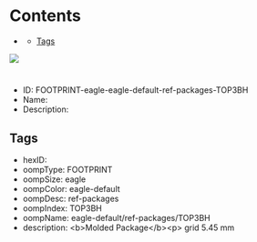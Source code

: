 



Contents
========

* [](#)
	* [Tags](#tags)
  
![][im]
# 

- ID: FOOTPRINT-eagle-eagle-default-ref-packages-TOP3BH
- Name: 
- Description: 

## Tags

- hexID: 
- oompType: FOOTPRINT
- oompSize: eagle
- oompColor: eagle-default
- oompDesc: ref-packages
- oompIndex: TOP3BH
- oompName: eagle-default/ref-packages/TOP3BH
- description: &lt;b&gt;Molded Package&lt;/b&gt;&lt;p&gt;&#xD;
grid 5.45 mm



[im]: image.png
